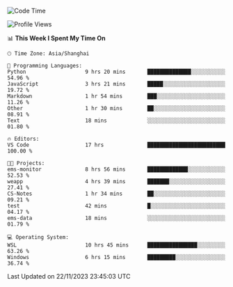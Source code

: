 <!--START_SECTION:waka-->
![Code Time](http://img.shields.io/badge/Code%20Time-1%2C392%20hrs%2041%20mins-blue)

![Profile Views](http://img.shields.io/badge/Profile%20Views-0-blue)

📊 **This Week I Spent My Time On** 

```text
🕑︎ Time Zone: Asia/Shanghai

💬 Programming Languages: 
Python                   9 hrs 20 mins       ██████████████░░░░░░░░░░░   54.96 % 
JavaScript               3 hrs 21 mins       █████░░░░░░░░░░░░░░░░░░░░   19.72 % 
Markdown                 1 hr 54 mins        ███░░░░░░░░░░░░░░░░░░░░░░   11.26 % 
Other                    1 hr 30 mins        ██░░░░░░░░░░░░░░░░░░░░░░░   08.91 % 
Text                     18 mins             ░░░░░░░░░░░░░░░░░░░░░░░░░   01.80 % 

🔥 Editors: 
VS Code                  17 hrs              █████████████████████████   100.00 % 

🐱‍💻 Projects: 
ems-monitor              8 hrs 56 mins       █████████████░░░░░░░░░░░░   52.53 % 
weapp                    4 hrs 39 mins       ███████░░░░░░░░░░░░░░░░░░   27.41 % 
CS-Notes                 1 hr 34 mins        ██░░░░░░░░░░░░░░░░░░░░░░░   09.21 % 
test                     42 mins             █░░░░░░░░░░░░░░░░░░░░░░░░   04.17 % 
ems-data                 18 mins             ░░░░░░░░░░░░░░░░░░░░░░░░░   01.79 % 

💻 Operating System: 
WSL                      10 hrs 45 mins      ████████████████░░░░░░░░░   63.26 % 
Windows                  6 hrs 15 mins       █████████░░░░░░░░░░░░░░░░   36.74 % 
```


 Last Updated on 22/11/2023 23:45:03 UTC
<!--END_SECTION:waka-->